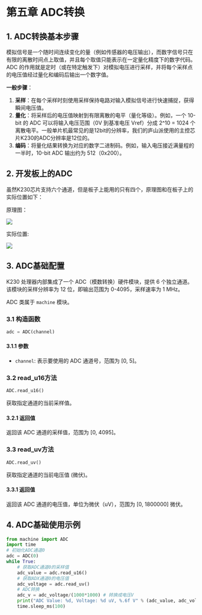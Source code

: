 # 第五章 ADC转换

## 1. ADC转换基本步骤

模拟信号是一个随时间连续变化的量（例如传感器的电压输出），而数字信号只在有限的离散时间点上取值，并且每个取值只能表示在一定量化精度下的数字代码。ADC 的作用就是定时（或在特定触发下）对模拟电压进行采样，并将每个采样点的电压值经过量化和编码后输出一个数字值。

**一般步骤**：

1. **采样**：在每个采样时刻使用采样保持电路对输入模拟信号进行快速捕捉，获得瞬间电压值。
2. **量化**：将采样后的电压值映射到有限离散的电平（量化等级）。例如，一个 10-bit 的 ADC 可以将输入电压范围（0V 到基准电压 Vref）分成 2^10 = 1024 个离散电平。一般单片机最常见的是12bit的分辨率，我们的庐山派使用的主控芯片K230的ADC分辨率是12位的。
3. **编码**：将量化结果转换为对应的数字二进制码。例如，输入电压接近满量程的一半时，10-bit ADC 输出约为 512（0x200）。

## 2. 开发板上的ADC

虽然K230芯片支持六个通道，但是板子上能用的只有四个，原理图和在板子上的实际位置如下：

原理图：

![](https://wiki.lckfb.com/storage/images/zh-hans/lushan-pi-k230/basic/adc/adc_20241206_155227.png)

实际位置:

![](https://wiki.lckfb.com/storage/images/zh-hans/lushan-pi-k230/basic/adc/adc_20241206_155542.png)

## 3. ADC基础配置

K230 处理器内部集成了一个 ADC（模数转换）硬件模块，提供 6 个独立通道。该模块的采样分辨率为 12 位，即输出范围为 0-4095，采样速率为 1 MHz。

ADC 类属于 `machine` 模块。

### 3.1 构造函数

```python
adc = ADC(channel)
```

#### 3.1.1 参数

- `channel`: 表示要使用的 ADC 通道号，范围为 [0, 5]。

### 3.2 read_u16方法

```python
ADC.read_u16()
```

获取指定通道的当前采样值。

#### 3.2.1 返回值

返回该 ADC 通道的采样值，范围为 [0, 4095]。

### 3.3 read_uv方法

```python
ADC.read_uv()
```

获取指定通道的当前电压值 (微伏)。

#### 3.3.1 返回值

返回该 ADC 通道的电压值，单位为微伏（uV），范围为 [0, 1800000] 微伏。

## 4. ADC基础使用示例

```python
from machine import ADC
import time
# 初始化ADC通道0
adc = ADC(0)
while True:
    # 获取ADC通道0的采样值
    adc_value = adc.read_u16()
    # 获取ADX通道0的电压值
    adc_voltage = adc.read_uv()
    # ADC转换
    adc_v = adc_voltage/(1000*1000) # 转换成电压V
    print("ADC Value: %d, Voltage: %d uV, %.6f V" % (adc_value, adc_voltage, adc_v)) # 采集值，转换微伏，计算伏
    time.sleep_ms(100)
```
